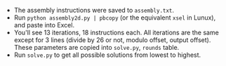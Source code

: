 * The assembly instructions were saved to `assembly.txt`.
* Run `python assembly2d.py | pbcopy` (or the equivalent `xsel` in Lunux), and paste into Excel.
* You'll see 13 iterations, 18 instructions each.
  All iterations are the same except for 3 lines (divide by 26 or not, modulo offset, output offset). These parameters are copied into `solve.py`, `rounds` table.
* Run `solve.py` to get all possible solutions from lowest to highest.